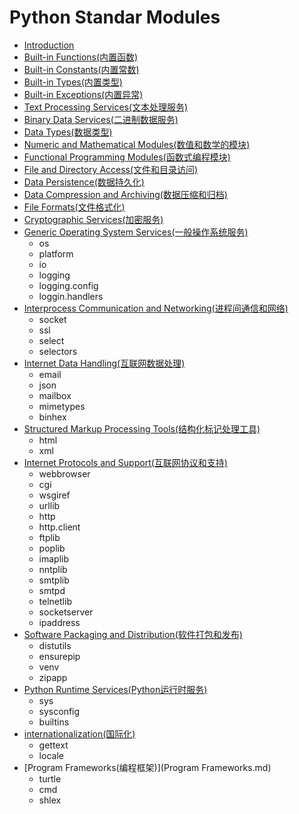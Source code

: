 # Python Standar Modules

* [Introduction](README.md)
* [Built-in Functions\(内置函数\)](BuiltinFunctions.md)
* [Built-in Constants\(内置常数\)](BuiltinConstants.md)
* [Built-in Types\(内置类型\)](BuiltinTypes.md)
* [Built-in Exceptions\(内置异常\)](BuiltinExceptions.md)
* [Text Processing Services\(文本处理服务\)](TextProcessingServices.md)
* [Binary Data Services\(二进制数据服务\)](BinaryDataServices.md)
* [Data Types\(数据类型\)](DataTypes.md)
* [Numeric and Mathematical Modules\(数值和数学的模块\)](NumericAndMathematicalModules.md)
* [Functional Programming Modules\(函数式编程模块\)](FunctionalProgrammingModules.md)
* [File and Directory Access\(文件和目录访问\)](FileAndDirectoryAccess.md)
* [Data Persistence\(数据持久化\)](DataPersistence.md)
* [Data Compression and Archiving\(数据压缩和归档\)](DataCompressionAndArchiving.md)
* [File Formats\(文件格式化\)](FileFormats.md)
* [Cryptographic Services\(加密服务\)](CryptographicServices.md)
* [Generic Operating System Services\(一般操作系统服务\)](GenericOperatingSystemServices.md)
    * os
    * platform
    * io
    * logging
    * logging.config
    * loggin.handlers
* [Interprocess Communication and Networking\(进程间通信和网络\)](InterprocessCommunicationAndNetworking.md)
    * socket
    * ssl
    * select
    * selectors
* [Internet Data Handling\(互联网数据处理\)](InternetDataHadling.md)
    * email
    * json
    * mailbox
    * mimetypes
    * binhex
* [Structured Markup Processing Tools\(结构化标记处理工具\)](StructuredMarkupProcessingTools.md)
    * html
    * xml
* [Internet Protocols and Support\(互联网协议和支持\)](InternetProtocolsAndSupport.md)
    * webbrowser
    * cgi
    * wsgiref
    * urllib
    * http
    * http.client
    * ftplib
    * poplib
    * imaplib
    * nntplib
    * smtplib
    * smtpd
    * telnetlib
    * socketserver
    * ipaddress
* [Software Packaging and Distribution\(软件打包和发布\)](SoftwarePackagingAndDistribution.md)
    * distutils
    * ensurepip
    * venv
    * zipapp
* [Python Runtime Services\(Python运行时服务\)](PythonRuntimeServices.md)
    * sys
    * sysconfig
    * builtins
* [internationalization\(国际化\)](PythonInternationalization.md)
    * gettext
    * locale
* [Program Frameworks\(编程框架\)](Program Frameworks.md)
    * turtle
    * cmd
    * shlex

